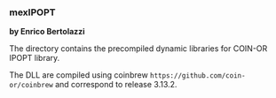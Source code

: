 ### mexIPOPT
**by Enrico Bertolazzi**

The directory contains the precompiled dynamic libraries for COIN-OR IPOPT library.

The DLL are compiled using coinbrew `https://github.com/coin-or/coinbrew`
and correspond to release 3.13.2.
